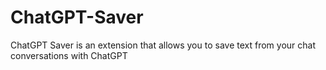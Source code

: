 # ChatGPT-Saver
ChatGPT Saver is an extension that allows you to save text from your chat conversations with ChatGPT
